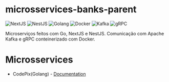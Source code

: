 # microsservices-banks-parent
![NextJS](https://img.shields.io/badge/-nextjs-black?style=flat-square&logo=next.js)
![NestJS](https://img.shields.io/badge/-nextjs-red?style=flat-square&logo=nestjs&color=ea2845)
![Golang](https://img.shields.io/badge/-Golang-blue?style=flat-square&logo=go&logoColor=white)
![Docker](https://img.shields.io/badge/-Docker-blue?style=flat-square&logo=Docker&logoColor=white)
![Kafka](https://img.shields.io/badge/-Kafka-gray?style=flat-square&logo=apache)
![gRPC](https://img.shields.io/badge/-gRPC-gray?style=flat-square&logo=gRPC&color=244c5a)

Microserviços feitos com Go, NextJS e NestJS. Comunicação com Apache Kafka e gRPC conteinerizado com Docker.

# Microsservices
- CodePix(Golang) - [Documentation](https://github.com/VictorMagalhaesSales/microsservices-banks-parent/tree/master/codepix-go/README.md)
